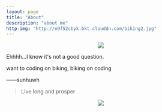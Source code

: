 ```yaml
---
layout: page
title: "About"
description: "about me"
http-img: "http://o9f52cbyk.bkt.clouddn.com/biking2.jpg"
---
```


<center>
    <p><img src="http://dreamofbook.qiniudn.com/Zero.png" align="center"></p>
</center>

Ehhhh...I know it's not a good question.

want to coding on biking, biking on coding

——sunhuwh


> Live long and prosper

<center>
    <p><img src="http://dreamofbook.qiniudn.com/hacker.png" align="center"></p>
</center>
